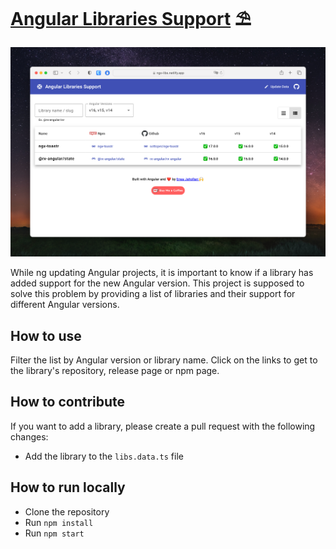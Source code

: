 # [Angular Libraries Support](https://ngx-libs.netlify.app/) ⛱️

![Angular Libraries Support](screenshot.png)

While ng updating Angular projects, it is important to know if a library has added support for the new Angular version. This project is supposed to solve this problem by providing a list of libraries and their support for different Angular versions.

## How to use
Filter the list by Angular version or library name. Click on the links to get to the library's repository, release page or npm page.

## How to contribute
If you want to add a library, please create a pull request with the following changes:
- Add the library to the `libs.data.ts` file

## How to run locally
- Clone the repository
- Run `npm install`
- Run `npm start`